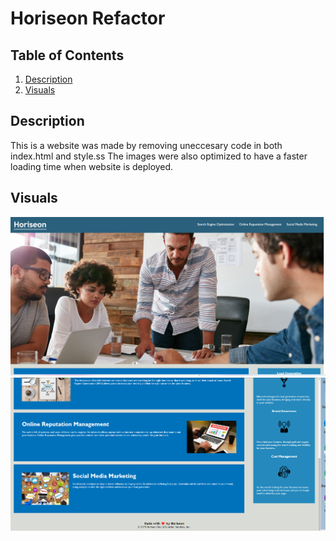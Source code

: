 # Horiseon Refactor

## Table of Contents

 1. [Description](#Description)
 2. [Visuals](#Visuals)

## Description

This is a website was made by removing uneccesary code in both index.html and style.ss
The images were also optimized to have a faster loading time when website is deployed.


## Visuals
![A screenshot of the top of the site](./assets/images/Screenshot.png)
![A screenshot of the bottom of the side](./assets/images/Screenshot1.png)